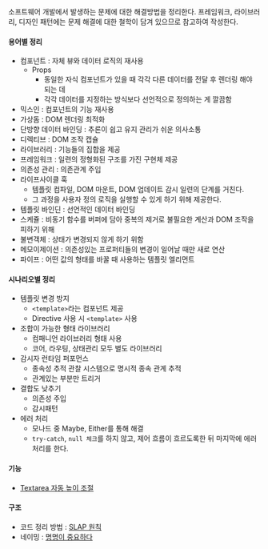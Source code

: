 소프트웨어 개발에서 발생하는 문제에 대한 해결방법을 정리한다. 프레임워크, 라이브러리, 디자인 패턴에는 문제 해결에 대한 철학이 담겨 있으므로 참고하여 작성한다.

#### 용어별 정리
- 컴포넌트 : 자체 뷰와 데이터 로직의 재사용
  - Props
    - 동일한 자식 컴포넌트가 있을 때 각각 다른 데이터를 전달 후 렌더링 해야 되는 데
    - 각각 데이터를 지정하는 방식보다 선언적으로 정의하는 게 깔끔함
- 믹스인 : 컴포넌트의 기능 재사용
- 가상돔 : DOM 렌더링 최적화
- 단방향 데이터 바인딩 : 추론이 쉽고 유지 관리가 쉬운 의사소통
- 디렉티브 : DOM 조작 캡슐
- 라이브러리 : 기능들의 집합을 제공
- 프레임워크 : 일련의 정형화된 구조를 가진 구현체 제공
- 의존성 관리 : 의존관계 주입
- 라이프사이클 훅
  - 템플릿 컴파일, DOM 마운트, DOM 업데이트 감시 일련의 단계를 거친다.
  - 그 과정을 사용자 정의 로직을 실행할 수 있게 하기 위해 제공한다.
- 템플릿 바인딘 : 선언적인 데이터 바인딩
- 스케쥴 : 비동기 함수를 버퍼에 담아 중복의 제거로 불필요한 계산과 DOM 조작을 피하기 위해
- 불변객체 : 상태가 변경되지 않게 하기 위함
- 메모이제이션 : 의존성있는 프로퍼티들의 변경이 일어날 때만 새로 연산
- 파이프 : 어떤 값의 형태를 바꿀 때 사용하는 템플릿 엘리먼트

#### 시나리오별 정리
- 템플릿 변경 방지
  - `<template>`라는 컴포넌트 제공
  - Directive 사용 시 `<template>` 사용
- 조합이 가능한 형태 라이브러리
   - 컴패니언 라이브러리 형태 사용
   - 코어, 라우팅, 상태관리 모두 별도 라이브러리
- 감시자 런타임 퍼포먼스
   - 종속성 추적 관찰 시스템으로 명시적 종속 관계 추적
   - 관계있는 부분만 트리거
- 결합도 낮추기
   - 의존성 주입
   - 감시패턴
- 에러 처리
  - 모나드 중 Maybe, Either를 통해 해결
  - `try-catch`, `null 체크`를 하지 않고, 제어 흐름이 흐르도록한 뒤 마지막에 에러 처리를 한다.

#### 기능
- [Textarea 자동 높이 조절](Textarea-자동-높이-조절)

#### 구조
- 코드 정리 방법 : [SLAP 원칙](프로그래밍의-정석#25-slapsingle-level-of-abstraction-principle)
- 네이밍 : [명명이 중요하다](프로그래밍의-정석#27-명명이-중요하다naming-is-important)